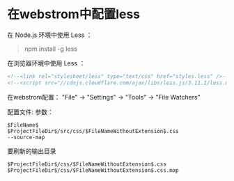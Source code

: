# 在webstrom中配置less

在 Node.js 环境中使用 Less ：

> npm install -g less


在浏览器环境中使用 Less ：

```html
<!--<link rel="stylesheet/less" type="text/css" href="styles.less" />-->
<!--<script src="//cdnjs.cloudflare.com/ajax/libs/less.js/3.11.1/less.min.js" ></script>-->
```

在webstrom配置：
"File" → "Settings" → "Tools" → "File Watchers"

配置文件:
参数：
```
$FileName$
$ProjectFileDir$/src/css/$FileNameWithoutExtension$.css
--source-map
```
要刷新的输出目录
```
$ProjectFileDir$/css/$FileNameWithoutExtension$.css $ProjectFileDir$/css/$FileNameWithoutExtension$.css.map
```
